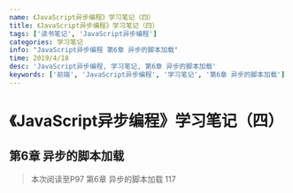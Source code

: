 ```yaml
---
name: 《JavaScript异步编程》学习笔记（四）
title: 《JavaScript异步编程》学习笔记（四）
tags: ['读书笔记', 'JavaScript异步编程']
categories: 学习笔记
info: "JavaScript异步编程 第6章 异步的脚本加载"
time: 2019/4/18
desc: 'JavaScript异步编程, 学习笔记, 第6章 异步的脚本加载'
keywords: ['前端', 'JavaScript异步编程', '学习笔记', '第6章 异步的脚本加载']
---
```


# 《JavaScript异步编程》学习笔记（四）

## 第6章 异步的脚本加载

> 本次阅读至P97 第6章 异步的脚本加载 117

